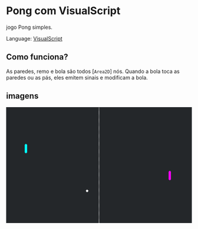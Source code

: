 # Pong com VisualScript

jogo Pong simples.

Language: [VisualScript](https://docs.godotengine.org/en/latest/tutorials/scripting/visual_script/index.html)



## Como funciona?

As paredes, remo e bola são todos
[`Area2D`]
nós. Quando a bola toca as paredes ou as pás,
eles emitem sinais e modificam a bola.

## imagens

![Screenshot](screenshots/pong.png)
